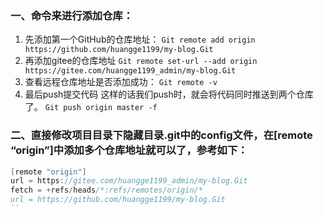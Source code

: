 ### 一、命令来进行添加仓库：
1. 先添加第一个GitHub的仓库地址：
`Git remote add origin https://github.com/huangge1199/my-blog.Git`
2. 再添加gitee的仓库地址
`Git remote set-url --add origin https://gitee.com/huangge1199_admin/my-blog.Git`
3. 查看远程仓库地址是否添加成功：
`Git remote -v`
4. 最后push提交代码 这样的话我们push时，就会将代码同时推送到两个仓库了。
`Git push origin master -f`

### 二、直接修改项目目录下隐藏目录.git中的config文件，在[remote “origin”]中添加多个仓库地址就可以了，参考如下：
```java
[remote "origin"]
url = https://gitee.com/huangge1199_admin/my-blog.Git
fetch = +refs/heads/*:refs/remotes/origin/*
url = https://github.com/huangge1199/my-blog.Git
``